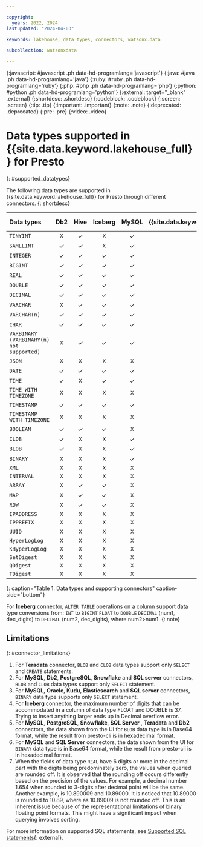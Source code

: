 ```yaml
---

copyright:
  years: 2022, 2024
lastupdated: "2024-04-03"

keywords: lakehouse, data types, connectors, watsonx.data

subcollection: watsonxdata

---
```


{:javascript: #javascript .ph data-hd-programlang='javascript'}
{:java: #java .ph data-hd-programlang='java'}
{:ruby: #ruby .ph data-hd-programlang='ruby'}
{:php: #php .ph data-hd-programlang='php'}
{:python: #python .ph data-hd-programlang='python'}
{:external: target="_blank" .external}
{:shortdesc: .shortdesc}
{:codeblock: .codeblock}
{:screen: .screen}
{:tip: .tip}
{:important: .important}
{:note: .note}
{:deprecated: .deprecated}
{:pre: .pre}
{:video: .video}

# Data types supported in {{site.data.keyword.lakehouse_full}} for Presto
{: #supported_datatypes}


The following data types are supported in {{site.data.keyword.lakehouse_full}} for Presto through different connectors.
{: shortdesc}

| Data types |**Db2**|**Hive**|**Iceberg**|**MySQL**|**{{site.data.keyword.netezza_short}}**|**SQL Server**|**PostgreSQL**|**SingleStore**|**MongoDB**|**Teradata**|**Kafka**|**Elasticsearch**|**TPCH**|**TPCDS**|**Snowflake**|
| :-------------- | :-------------: | :-------------:| :-------------:| :-------------:| :-------------: | :-------------: | :-------------: | :-------------: | :-------------: | :-------------:| :-------------:| :-------------: | :-------------: | :-------------: | :-------------: |
| `TINYINT` | `X`    | ✓   | `X`  | ✓  | `X`  | ✓  | `X`   | ✓  | `X`  | `X`  | `X`  | `X`  | `X`  | `X`  | ✓  |
| `SAMLLINT` | ✓    | ✓  |`X`  | ✓  | ✓  | ✓  | ✓   | ✓  | `X`  | ✓  | `X`  | `X`  | `X`  | `X`  | ✓  |
| `INTEGER` | ✓    | ✓   | ✓  | ✓  | ✓  | ✓  | ✓   | ✓  | ✓  | ✓  | `X`  | `X`  | `X`  | `X`  | ✓  |
| `BIGINT` | ✓    | ✓   | ✓  | ✓  | ✓  | ✓  | ✓   | ✓  | ✓  | ✓  | `X`  | `X`  | `X`  | `X`  | ✓  |
| `REAL` | ✓    | ✓   | ✓  | ✓  | ✓  | ✓  | ✓   | ✓  | `X`  | ✓  | `X`  | `X`  | `X`  | `X`  | ✓  |
| `DOUBLE` | ✓    | ✓   | ✓  | ✓  | ✓  | ✓  | ✓   | ✓  | ✓  | ✓  | `X`  | `X`  | `X`  | `X`  | ✓  |
| `DECIMAL` | ✓    | ✓   | ✓  | ✓  | ✓  | ✓  | ✓   | ✓  | `X`  | ✓  | `X`  | `X`  | `X`  | `X`  | ✓  |
| `VARCHAR` | `X`    | ✓   | ✓  | ✓  | `X`   | ✓  | ✓   | `X`  | ✓  | `X`  | `X`  | `X`  | `X`  | `X`  | ✓  |
| `VARCHAR(n)` | ✓    | ✓   | ✓  | ✓  | ✓  | ✓  | ✓   | ✓  | ✓  | ✓  | `X`  | `X`  | `X`  | `X`  | ✓  |
| `CHAR` | ✓    | ✓   | ✓  | ✓  | ✓  | ✓  | ✓   | ✓  | ✓  | ✓  | `X`  | `X`  | `X`  | `X`  | ✓  |
| `VARBINARY (VARBINARY(n) not supported)` | `X`    | ✓   | ✓  | ✓  |`X`  | `X`  | `X`   | `X`  | ✓  | `X`  | `X`  | `X`  | `X`  | `X`  | `X`  |
| `JSON` | `X`    | `X`   | `X`  | `X`  | `X`  | `X`  | ✓   | `X`  | `X`  | `X`  | `X`  | `X`  | `X`  | `X`  | `X`  |
| `DATE` | ✓    | ✓   | ✓  | ✓  | ✓  | ✓  | ✓   | ✓  | ✓  | ✓  | `X`  | `X`  | `X`  | `X`  | ✓  |
| `TIME` | ✓    | `X`   | ✓  | ✓  | ✓  | ✓  | ✓   | ✓  | ✓  | ✓  | `X`  | `X`  | `X`  | `X`  | ✓  |
| `TIME WITH TIMEZONE` | `X`    | `X`   | `X`  | `X`  | `X`  | `X`  | `X`   | `X`  | `X`  | `X`  | `X`  | `X`  | `X`  | `X`  | `X`  |
| `TIMESTAMP` | ✓    | ✓   | ✓  | ✓  | ✓  | `X`  | ✓   | ✓  | ✓  | ✓  | `X`  | `X`  | `X`  | `X`  | ✓  |
| `TIMESTAMP WITH TIMEZONE` | `X`    | `X`   | `X`  | `X`  | `X`  | `X`  | `X`   | `X`  | `X`  | `X`  | `X`  | `X`  | `X`  | `X`  | `X`  |
| `BOOLEAN` | ✓    | ✓   | ✓  | `X`  | ✓   | `X`  | ✓   | ✓  | ✓  | `X`  | `X`  | `X`  | `X`  | `X`  | ✓  |
| `CLOB` | ✓    | `X`   | `X`  | ✓  | `X`   | ✓  | ✓   | `X`  | `X`  | ✓  | `X`  | `X`  | `X`  | `X`  | ✓  |
| `BLOB` | ✓    | `X`   | `X`  | ✓  | `X`   | ✓  | ✓   | `X`  | `X`  | ✓  | `X`  | `X`  | `X`  | `X`  | ✓  |
| `BINARY` | `X`    | `X`   | `X`  | ✓  | `X`   | ✓  | `X`   | `X`  | `X`  | `X`  | `X`  | ✓  | `X`  | `X`  | `X`  |
| `XML` | `X`    | `X`   | `X`  | `X`  | `X`   | `X`  | `X`   | `X`  | `X`  | `X`  | `X`  | `X`  | `X`  | `X`  | `X`  |
| `INTERVAL` | `X`    | `X`   | `X`  | `X`  | `X`   | `X`  | `X`   | `X`  | `X`  | `X`  | `X`  | `X`  | `X`  | `X`  | `X`  |
| `ARRAY` | `X`    | ✓   | ✓  | `X`  | `X`   | `X`  | `X`   | `X`  | ✓  | `X`  | `X`  | `X`  | `X`  | `X`  | `X`  |
| `MAP` | `X`    | ✓   | ✓  | `X`  | `X`   | `X`  | `X`   | `X`  | ✓  | `X`  | `X`  | `X`  | `X`  | `X`  | `X`  |
| `ROW` | `X`    | ✓   | ✓  | `X`  | `X`   | `X`  | `X`   | `X`  | ✓  | `X`  | `X`  | `X`  | `X`  | `X`  | `X`  |
| `IPADDRESS` | `X`    | `X`   | `X`  | `X`  | `X`   | `X`  | `X`   | `X`  | `X`  | `X`  | `X`  | `X`  | `X`  | `X`  | `X`  |
| `IPPREFIX` | `X`    | `X`   | `X`  | `X`  | `X`   | `X`  | `X`   | `X`  | `X`  | `X`  | `X`  | `X`  | `X`  | `X`  | `X`  |
| `UUID` | `X`    | `X`   | `X`  | `X`  | `X`   | `X`  | ✓   | `X`  | `X`  | `X`  | `X`  | `X`  | `X`  | `X`  | `X`  |
| `HyperLogLog` | `X`    | `X`   | `X`  | `X`  | `X`   | `X`  | `X`   | `X`  | `X`  | `X`  | `X`  | `X`  | `X`  | `X`  | `X`  |
| `KHyperLogLog` | `X`    | `X`   | `X`  | `X`  | `X`   | `X`  | `X`   | `X`  | `X`  | `X`  | `X`  | `X`  | `X`  | `X`  | `X`  |
| `SetDigest` | `X`    | `X`   | `X`  | `X`  | `X`   | `X`  | `X`   | `X`  | `X`  | `X`  | `X`  | `X`  | `X`  | `X`  | `X`  |
| `QDigest` | `X`    | `X`   | `X`  | `X`  | `X`   | `X`  | `X`   | `X`  | `X`  | `X`  | `X`  | `X`  | `X`  | `X`  | `X`  |
| `TDigest` | `X`    | `X`   | `X`  | `X`  | `X`   | `X`  | `X`   | `X`  | `X`  | `X`  | `X`  | `X`  | `X`  | `X`  | `X`  |
{: caption="Table 1. Data types and supporting connectors" caption-side="bottom"}

For **Iceberg** connector, `ALTER TABLE` operations on a column support data type conversions from:
    `INT` to `BIGINT`
    `FLOAT` to `DOUBLE`
    `DECIMAL` (num1, dec_digits) to `DECIMAL` (num2, dec_digits), where num2>num1.
{: note}

## Limitations
{: #connector_limitations}

1. For **Teradata** connector, `BLOB` and `CLOB` data types support only `SELECT` and `CREATE` statements.
2. For **MySQL**, **Db2**, **PostgreSQL**, **Snowflake** and **SQL server** connectors, `BLOB` and `CLOB` data types support only `SELECT` statement.
3. For **MySQL**, **Oracle**, **Kudu**, **Elasticsearch** and **SQL server** connectors, `BINARY` data type supports only `SELECT` statement.
4. For **Iceberg** connector, the maximum number of digits that can be accommodated in a column of data type FLOAT and DOUBLE is 37. Trying to insert anything larger ends up in Decimal overflow error.
5. For **MySQL**, **PostgreSQL**, **Snowflake**, **SQL Server** , **Teradata** and **Db2** connectors, the data shown from the UI for `BLOB` data type is in Base64 format, while the result from presto-cli is in hexadecimal format.
6. For **MySQL** and **SQL Server** connectors, the data shown from the UI for `BINARY` data type is in Base64 format, while the result from presto-cli is in hexadecimal format.
7. When the fields of data type `REAL` have 6 digits or more in the decimal part with the digits being predominately zero, the values when queried are rounded off. It is observed that the rounding off occurs differently based on the precision of the values. For example, a decimal number 1.654 when rounded to 3-digits after decimal point will be the same. Another example, is 10.890009 and 10.89000. It is noticed that 10.89000 is rounded to 10.89, where as 10.89009 is not rounded off. This is an inherent issue because of the representational limitations of binary floating point formats. This might have a significant impact when querying involves sorting.

For more information on supported SQL statements, see [Supported SQL statements](watsonxdata?topic=watsonxdata-supported_sql_statements){: external}.

